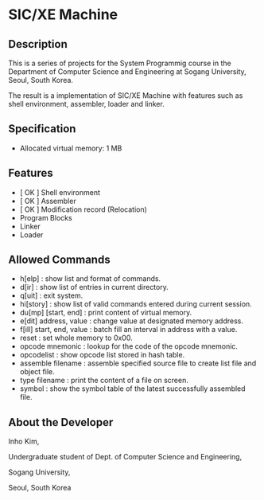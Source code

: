 # SIC/XE Machine

## Description

This is a series of projects for the System Programmig course in the Department of Computer Science and Engineering at Sogang University, Seoul, South Korea.

The result is a implementation of SIC/XE Machine with features such as shell environment, assembler, loader and linker.


## Specification

- Allocated virtual memory: 1 MB


## Features

- [ OK ] Shell environment
- [ OK ] Assembler
- [ OK ] Modification record (Relocation)
- Program Blocks
- Linker
- Loader


## Allowed Commands

- h[elp] : show list and format of commands.
- d[ir] : show list of entries in current directory.
- q[uit] : exit system.
- hi[story] : show list of valid commands entered during current session.
- du[mp] [start, end] : print content of virtual memory.
- e[dit] address, value : change value at designated memory address.
- f[ill] start, end, value : batch fill an interval in address with a value.
- reset : set whole memory to 0x00.
- opcode mnemonic : lookup for the code of the opcode mnemonic.
- opcodelist : show opcode list stored in hash table.
- assemble filename : assemble specified source file to create list file and object file.
- type filename : print the content of a file on screen.
- symbol : show the symbol table of the latest successfully assembled file.


## About the Developer

Inho Kim,

Undergraduate student of Dept. of Computer Science and Engineering,

Sogang University,

Seoul, South Korea
